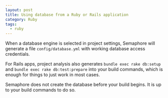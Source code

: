 ```yaml
---
layout: post
title: Using database from a Ruby or Rails application
category: Ruby
tags:
  - ruby
---
```


When a database engine is selected in project settings, Semaphore will
generate a file `config/database.yml` with working database
access credentials.

For Rails apps, project analysis also generates `bundle exec rake db:setup` and
`bundle exec rake db:test:prepare` into your build commands, which is enough for
things to just work in most cases.

Semaphore does not create the database before your build begins. It is up to
your build commands to do so.
